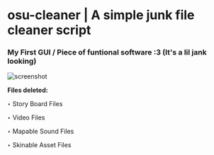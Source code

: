 # **osu-cleaner | A simple junk file cleaner script**
### My First GUI / Piece of funtional software :3 (It's a lil jank looking)

![screenshot](https://i.imgur.com/qcMt2ua.png)

**Files deleted:**

‣ Story Board Files

‣ Video Files

‣ Mapable Sound Files

‣ Skinable Asset Files
